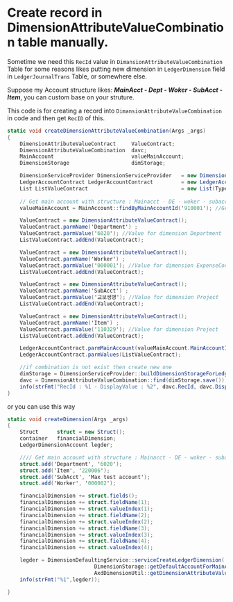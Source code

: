 # Create record in DimensionAttributeValueCombination table manually.


Sometime we need this `RecId` value in `DimansionAttributeValueCombination` Table for some reasons likes putting new dimension in `LedgerDimension` field in `LedgerJournalTrans` Table, or somewhere else.

Suppose my Account structure likes: _**MainAcct - Dept - Woker - SubAcct - Item**_,
you can custom base on your struture.

This code is for creating a record into `DimansionAttributeValueCombination` in code and then get `RecID` of this. 

```cs
static void createDimensionAttributeValueCombination(Args _args)
{
    DimensionAttributeValueContract     ValueContract;
    DimensionAttributeValueCombination  davc;
    MainAccount                         valueMainAccount;
    DimensionStorage                    dimStorage;

    DimensionServiceProvider DimensionServiceProvider   = new DimensionServiceProvider();
    LedgerAccountContract LedgerAccountContract         = new LedgerAccountContract();
    List ListValueContract                              = new List(Types::Class);
    
    // Get main account with structure : Mainacct - DE - woker - subacct - item
    valueMainAccount = MainAccount::findByMainAccountId('910001'); //Get main account

    ValueContract = new DimensionAttributeValueContract();
    ValueContract.parmName('Department') ;
    ValueContract.parmValue('6020'); //Value for dimension Department
    ListValueContract.addEnd(ValueContract);

    ValueContract = new DimensionAttributeValueContract();
    ValueContract.parmName('Worker') ;
    ValueContract.parmValue('000001'); //Value for dimension ExpenseCode
    ListValueContract.addEnd(ValueContract);

    ValueContract = new DimensionAttributeValueContract();
    ValueContract.parmName('SubAcct') ;
    ValueContract.parmValue('교보생명'); //Value for dimension Project
    ListValueContract.addEnd(ValueContract);

    ValueContract = new DimensionAttributeValueContract();
    ValueContract.parmName('Item') ;
    ValueContract.parmValue('110329'); //Value for dimension Project
    ListValueContract.addEnd(ValueContract);

    LedgerAccountContract.parmMainAccount(valueMainAccount.MainAccountId);
    LedgerAccountContract.parmValues(ListValueContract);

    //if combination is not exist then create new one
    dimStorage = DimensionServiceProvider::buildDimensionStorageForLedgerAccount(LedgerAccountContract);
    davc = DimensionAttributeValueCombination::find(dimStorage.save());
    info(strFmt("RecId : %1 - DisplayValue : %2", davc.RecId, davc.DisplayValue));
}
```

or you can use this way

```c#
static void createDimension(Args _args)
{
    Struct      struct = new Struct();
    container   financialDimension;
    LedgerDimensionAccount legder;

    //// Get main account with structure : Mainacct - DE - woker - subacct - item
    struct.add('Department', '6020');
    struct.add('Item', '220006');
    struct.add('SubAcct', 'Max test account');
    struct.add('Worker', '000002');

    financialDimension += struct.fields();
    financialDimension += struct.fieldName(1);
    financialDimension += struct.valueIndex(1);
    financialDimension += struct.fieldName(2);
    financialDimension += struct.valueIndex(2);
    financialDimension += struct.fieldName(3);
    financialDimension += struct.valueIndex(3);
    financialDimension += struct.fieldName(4);
    financialDimension += struct.valueIndex(4);

    legder = DimensionDefaultingService::serviceCreateLedgerDimension(
                            DimensionStorage::getDefaultAccountForMainAccountNum("910001"),
                            AxdDimensionUtil::getDimensionAttributeValueSetId(financialDimension));
    info(strFmt("%1",legder));

}
```

